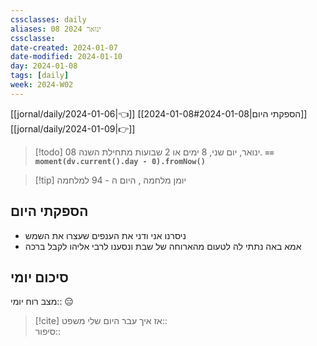 ```yaml
---
cssclasses: daily
aliases: 08 ינואר 2024
cssclasse: 
date-created: 2024-01-07
date-modified: 2024-01-10
day: 2024-01-08
tags: [daily]
week: 2024-W02
---
```


[[jornal/daily/2024-01-06|👈]] [[2024-01-08#הספקתי היום|2024-01-08]] [[jornal/daily/2024-01-09|👉]]

> [!todo]  08 ינואר, יום שני, 8 ימים או 2 שבועות מתחילת השנה. **`== moment(dv.current().day - 0).fromNow()`**

> [!tip]  יומן מלחמה , היום ה - 94 למלחמה

## הספקתי היום

- ניסרנו אני ודני את הענפים שעצרו את השמש
- אמא באה נתתי לה לטעום מהארוחה של שבת ונסענו לרבי אליהו לקבל ברכה

## סיכום יומי

מצב רוח יומי:: 😑

> [!cite] אז איך עבר היום שלי
משפט::  
סיפור::
